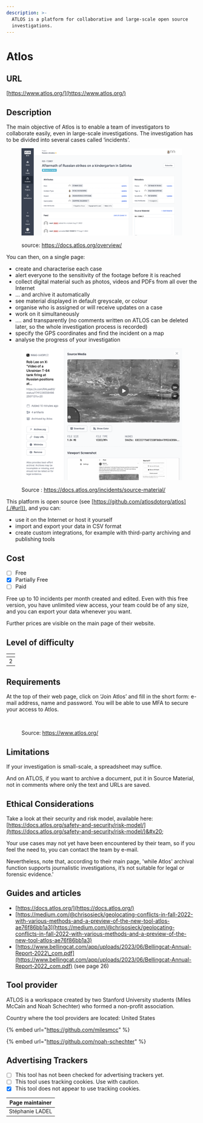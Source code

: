 ```yaml
---
description: >-
  ATLOS is a platform for collaborative and large-scale open source
  investigations.
---
```


# Atlos

## URL

[https://www.atlos.org/](https://www.atlos.org/)

## Description

The main objective of Atlos is to enable a team of investigators to collaborate easily, even in large-scale investigations. The investigation has to be divided into several cases called ‘incidents’.

<figure><img src=".gitbook/assets/index.png" alt=""><figcaption><p>source: <a href="https://docs.atlos.org/overview/">https://docs.atlos.org/overview/</a></p></figcaption></figure>

You can then, on a single page:

* create and characterise each case
* alert everyone to the sensitivity of the footage before it is reached
* collect digital material such as photos, videos and PDFs from all over the Internet
* ... and archive it automatically
* see material displayed in default greyscale, or colour
* organise who is assigned or will receive updates on a case
* work on it simultaneously&#x20;
* .... and transparently (no comments written on ATLOS can be deleted later, so the whole investigation process is recorded)
* specify the GPS coordinates and find the incident on a map
* analyse the progress of your investigation

<figure><img src=".gitbook/assets/sourcematerial.png" alt=""><figcaption><p>Source : <a href="https://docs.atlos.org/incidents/source-material/">https://docs.atlos.org/incidents/source-material/</a></p></figcaption></figure>

This platform is open source (see [https://github.com/atlosdotorg/atlos](./#url)), and you can:

* use it on the Internet or host it yourself
* import and export your data in CSV format
* create custom integrations, for example with third-party archiving and publishing tools



## Cost

* [ ] Free
* [x] Partially Free
* [ ] Paid

Free up to 10 incidents per month created and edited. Even with this free version, you have unlimited view access, your team could be of any size, and you can export your data whenever you want.

Further prices are visible on the main page of their website.

## Level of difficulty

<table><thead><tr><th data-type="rating" data-max="5"></th></tr></thead><tbody><tr><td>2</td></tr></tbody></table>

## Requirements

At the top of their web page, click on ‘Join Atlos’ and fill in the short form: e-mail address, name and password. You will be able to use MFA to secure your access to Atlos.

<figure><img src=".gitbook/assets/Capture d’écran 2025-02-26 à 22.10.51.png" alt=""><figcaption><p>Source: <a href="https://www.atlos.org/">https://www.atlos.org/</a></p></figcaption></figure>

## Limitations

If your investigation is small-scale, a spreadsheet may suffice.

And on ATLOS, if you want to archive a document, put it in Source Material, not in comments where only the text and URLs are saved.

## Ethical Considerations

Take a look at their security and risk model, available here: [https://docs.atlos.org/safety-and-security/risk-model/](https://docs.atlos.org/safety-and-security/risk-model/)&#x20;

Your use cases may not yet have been encountered by their team, so if you feel the need to, you can contact the team by e-mail.

Nevertheless, note that, according to their main page, 'while Atlos' archival function supports journalistic investigations, it’s not suitable for legal or forensic evidence.'

## Guides and articles

* [https://docs.atlos.org/](https://docs.atlos.org/)
* [https://medium.com/@chrisosieck/geolocating-conflicts-in-fall-2022-with-various-methods-and-a-preview-of-the-new-tool-atlos-ae76f86bb1a3](https://medium.com/@chrisosieck/geolocating-conflicts-in-fall-2022-with-various-methods-and-a-preview-of-the-new-tool-atlos-ae76f86bb1a3)
* [https://www.bellingcat.com/app/uploads/2023/06/Bellingcat-Annual-Report-2022\_com.pdf](https://www.bellingcat.com/app/uploads/2023/06/Bellingcat-Annual-Report-2022_com.pdf) (see page 26)

## Tool provider

ATLOS is a workspace created by two Stanford University students (Miles McCain and Noah Schechter) who formed a non-profit association.&#x20;

Country where the tool providers are located: United States

{% embed url="https://github.com/milesmcc" %}

{% embed url="https://github.com/noah-schechter" %}

## Advertising Trackers

* [ ] This tool has not been checked for advertising trackers yet.
* [ ] This tool uses tracking cookies. Use with caution.
* [x] This tool does not appear to use tracking cookies.

| Page maintainer |
| --------------- |
| Stéphanie LADEL |
